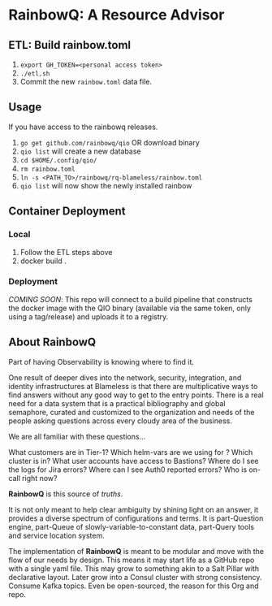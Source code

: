 # RainbowQ: A Resource Advisor

## ETL: Build rainbow.toml

1. `export GH_TOKEN=<personal access token>`
2. `./etl.sh`
3. Commit the new `rainbow.toml` data file.

## Usage

If you have access to the rainbowq releases.

1. `go get github.com/rainbowq/qio` OR download binary
2. `qio list` will create a new database
3. `cd $HOME/.config/qio/`
4. `rm rainbow.toml`
5. `ln -s <PATH_TO>/rainbowq/rq-blameless/rainbow.toml`
6. `qio list` will now show the newly installed rainbow

## Container Deployment

### Local

1. Follow the ETL steps above
2. docker build .

### Deployment

_COMING SOON_: This repo will connect to a build pipeline that constructs the docker image with the QIO binary (available via the same token, only using a tag/release) and uploads it to a registry.

## About RainbowQ

Part of having Observability is knowing where to find it.

One result of deeper dives into the network, security, integration, and identity infrastructures at Blameless is that there are multiplicative ways to find answers without any good way to get to the entry points. There is a real need for a data system that is a practical bibliography and global semaphore, curated and customized to the organization and needs of the people asking questions across every cloudy area of the business.

We are all familiar with these questions...

  What customers are in Tier-1?
  Which helm-vars are we using for <deployment>?
  Which cluster is <customer> in?
  What user accounts have access to Bastions?
  Where do I see the logs for Jira errors?
  Where can I see Auth0 reported errors?
  Who is on-call right now?

**RainbowQ** is this source of _truths_.

It is not only meant to help clear ambiguity by shining light on an answer, it provides a diverse spectrum of configurations and terms. It is part-Question engine, part-Queue of slowly-variable-to-constant data, part-Query tools and service location system.

The implementation of **RainbowQ** is meant to be modular and move with the flow of our needs by design. This means it may start life as a GitHub repo with a single yaml file. This may grow to something akin to a Salt Pillar with declarative layout. Later grow into a Consul cluster with strong consistency. Consume Kafka topics. Even be open-sourced, the reason for this Org and repo.
